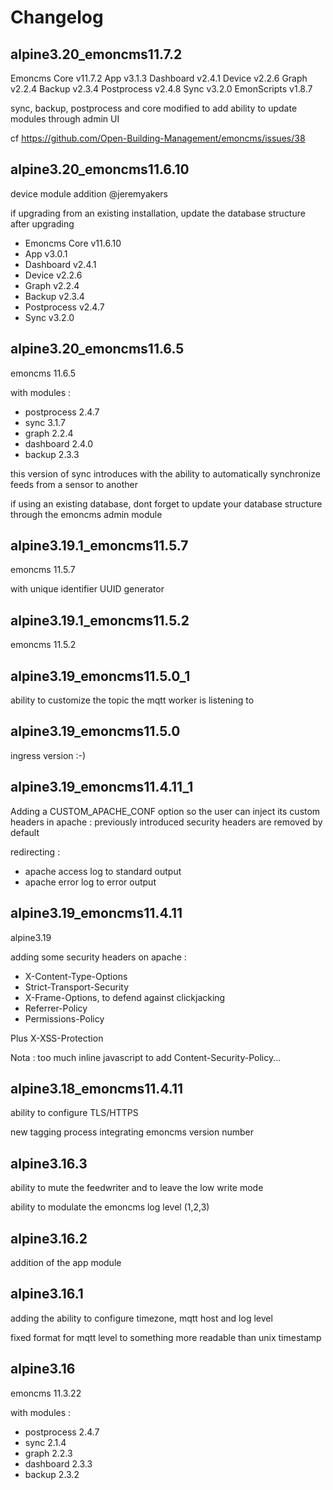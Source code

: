 # Changelog

## alpine3.20_emoncms11.7.2

Emoncms Core v11.7.2
App v3.1.3
Dashboard v2.4.1
Device v2.2.6
Graph v2.2.4
Backup v2.3.4
Postprocess v2.4.8
Sync v3.2.0
EmonScripts v1.8.7

sync, backup, postprocess and core modified to add ability to update modules through admin UI

cf https://github.com/Open-Building-Management/emoncms/issues/38

## alpine3.20_emoncms11.6.10

device module addition @jeremyakers

if upgrading from an existing installation, update the database structure after upgrading

- Emoncms Core v11.6.10
- App v3.0.1
- Dashboard v2.4.1
- Device v2.2.6
- Graph v2.2.4
- Backup v2.3.4
- Postprocess v2.4.7
- Sync v3.2.0

## alpine3.20_emoncms11.6.5

emoncms 11.6.5

with modules :

- postprocess 2.4.7
- sync 3.1.7
- graph 2.2.4
- dashboard 2.4.0
- backup 2.3.3

this version of sync introduces with the ability to automatically synchronize feeds from a sensor to another

if using an existing database, dont forget to update your database structure through the emoncms admin module

## alpine3.19.1_emoncms11.5.7

emoncms 11.5.7

with unique identifier UUID generator

## alpine3.19.1_emoncms11.5.2

emoncms 11.5.2

## alpine3.19_emoncms11.5.0_1

ability to customize the topic the mqtt worker is listening to

## alpine3.19_emoncms11.5.0

ingress version :-)

## alpine3.19_emoncms11.4.11_1

Adding a CUSTOM_APACHE_CONF option so the user can inject its custom headers in apache :
previously introduced security headers are removed by default

redirecting :

- apache access log to standard output
- apache error log to error output

## alpine3.19_emoncms11.4.11

alpine3.19

adding some security headers on apache :

- X-Content-Type-Options
- Strict-Transport-Security
- X-Frame-Options, to defend against clickjacking
- Referrer-Policy
- Permissions-Policy

Plus X-XSS-Protection

Nota : too much inline javascript to add Content-Security-Policy...

## alpine3.18_emoncms11.4.11

ability to configure TLS/HTTPS

new tagging process integrating emoncms version number

## alpine3.16.3

ability to mute the feedwriter and to leave the low write mode

ability to modulate the emoncms log level (1,2,3)

## alpine3.16.2

addition of the app module

## alpine3.16.1

adding the ability to configure timezone, mqtt host and log level

fixed format for mqtt level to something more readable than unix timestamp

## alpine3.16

emoncms 11.3.22

with modules :

- postprocess 2.4.7
- sync 2.1.4
- graph 2.2.3
- dashboard 2.3.3
- backup 2.3.2

